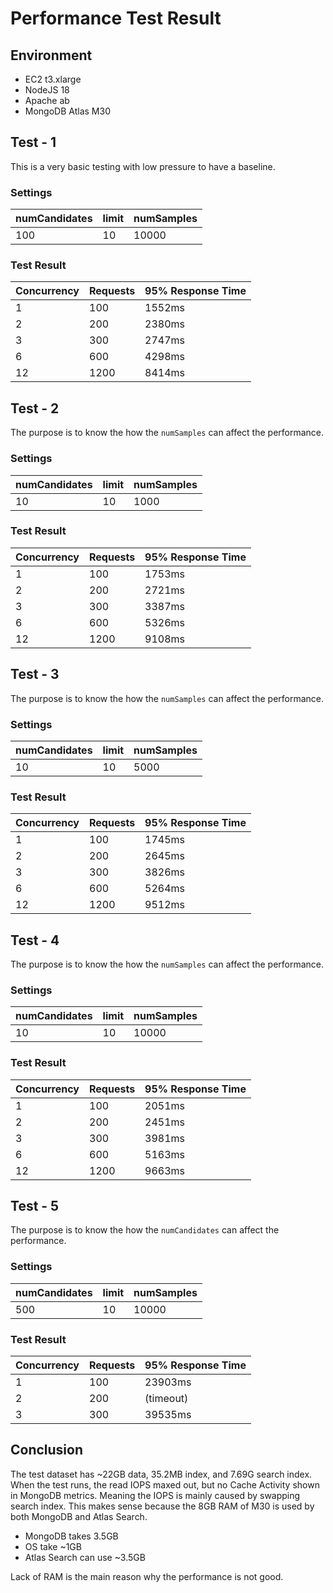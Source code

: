 # Performance Test Result
## Environment
- EC2 t3.xlarge
- NodeJS 18
- Apache ab
- MongoDB Atlas M30

## Test - 1
This is a very basic testing with low pressure to have a baseline.
### Settings
| numCandidates | limit | numSamples |
| ------------- | ----- | ---------- |
| 100           | 10    | 10000      |

### Test Result
| Concurrency | Requests | 95% Response Time |
| ----------- | -------- | ----------------- |
| 1           | 100      | 1552ms            |
| 2           | 200      | 2380ms            |
| 3           | 300      | 2747ms            |
| 6           | 600      | 4298ms            |
| 12          | 1200     | 8414ms            |

## Test - 2
The purpose is to know the how the `numSamples` can affect the performance.
### Settings
| numCandidates | limit | numSamples |
| ------------- | ----- | ---------- |
| 10            | 10    | 1000       |

### Test Result
| Concurrency | Requests | 95% Response Time |
| ----------- | -------- | ----------------- |
| 1           | 100      | 1753ms            |
| 2           | 200      | 2721ms            |
| 3           | 300      | 3387ms            |
| 6           | 600      | 5326ms            |
| 12          | 1200     | 9108ms            |

## Test - 3
The purpose is to know the how the `numSamples` can affect the performance.
### Settings
| numCandidates | limit | numSamples |
| ------------- | ----- | ---------- |
| 10            | 10    | 5000       |

### Test Result
| Concurrency | Requests | 95% Response Time |
| ----------- | -------- | ----------------- |
| 1           | 100      | 1745ms            |
| 2           | 200      | 2645ms            |
| 3           | 300      | 3826ms            |
| 6           | 600      | 5264ms            |
| 12          | 1200     | 9512ms            |

## Test - 4
The purpose is to know the how the `numSamples` can affect the performance.
### Settings
| numCandidates | limit | numSamples |
| ------------- | ----- | ---------- |
| 10            | 10    | 10000      |

### Test Result
| Concurrency | Requests | 95% Response Time |
| ----------- | -------- | ----------------- |
| 1           | 100      | 2051ms            |
| 2           | 200      | 2451ms            |
| 3           | 300      | 3981ms            |
| 6           | 600      | 5163ms            |
| 12          | 1200     | 9663ms            |

## Test - 5
The purpose is to know the how the `numCandidates` can affect the performance.
### Settings
| numCandidates | limit | numSamples |
| ------------- | ----- | ---------- |
| 500           | 10    | 10000      |

### Test Result
| Concurrency | Requests | 95% Response Time |
| ----------- | -------- | ----------------- |
| 1           | 100      | 23903ms           |
| 2           | 200      | (timeout)         |
| 3           | 300      | 39535ms           |

## Conclusion
The test dataset has ~22GB data, 35.2MB index, and 7.69G search index. When the test runs, the read IOPS maxed out, but no Cache Activity shown in MongoDB metrics. Meaning the IOPS is mainly caused by swapping search index. This makes sense because the 8GB RAM of M30 is used by both MongoDB and Atlas Search.
- MongoDB takes 3.5GB
- OS take ~1GB
- Atlas Search can use ~3.5GB

Lack of RAM is the main reason why the performance is not good.
